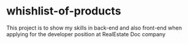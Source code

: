 # whishlist-of-products
This project is to show my skills in back-end and also front-end when applying for the developer position at RealEstate Doc company
